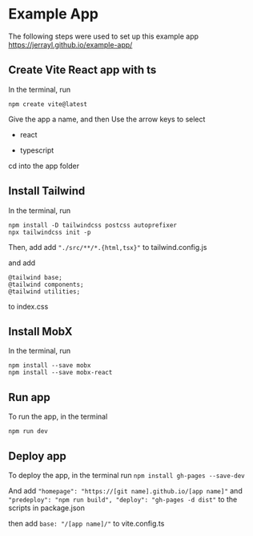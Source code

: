 # Example App

The following steps were used to set up this example app
https://jerrayl.github.io/example-app/

## Create Vite React app with ts

In the terminal, run

    npm create vite@latest

Give the app a name, and then
Use the arrow keys to select
- react

- typescript

cd into the app folder

## Install Tailwind

In the terminal, run

    npm install -D tailwindcss postcss autoprefixer
    npx tailwindcss init -p

Then, add 
add `"./src/**/*.{html,tsx}"` to tailwind.config.js

and add 

    @tailwind base;
    @tailwind components;
    @tailwind utilities;

to index.css

## Install MobX
In the terminal, run

    npm install --save mobx
    npm install --save mobx-react

## Run app
To run the app, in the terminal 

    npm run dev
    
## Deploy app
To deploy the app, in the terminal run
    `npm install gh-pages --save-dev`

And add 
`"homepage": "https://[git name].github.io/[app name]"`
and
 `"predeploy": "npm run build",
"deploy": "gh-pages -d dist"`
to the scripts in package.json

then add 
`base: "/[app name]/"`
to vite.config.ts
